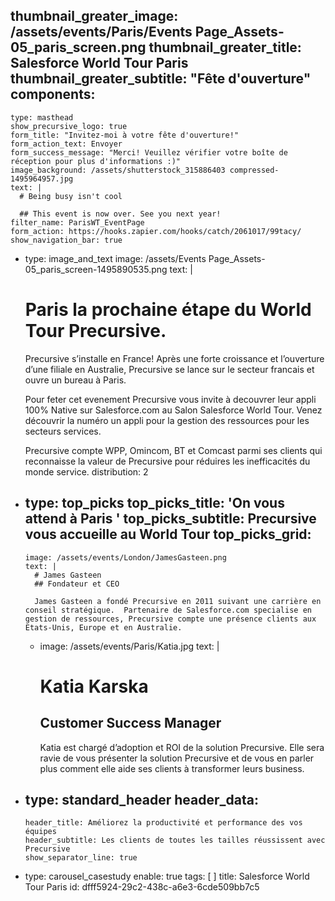 thumbnail_greater_image: /assets/events/Paris/Events Page_Assets-05_paris_screen.png
thumbnail_greater_title: Salesforce World Tour Paris
thumbnail_greater_subtitle: "Fête d'ouverture"
components:
  - 
    type: masthead
    show_precursive_logo: true
    form_title: "Invitez-moi à votre fête d'ouverture!"
    form_action_text: Envoyer
    form_success_message: "Merci! Veuillez vérifier votre boîte de réception pour plus d'informations :)"
    image_background: /assets/shutterstock_315886403 compressed-1495964957.jpg
    text: |
      # Being busy isn't cool
      
      ## This event is now over. See you next year!
    filter_name: ParisWT_EventPage
    form_action: https://hooks.zapier.com/hooks/catch/2061017/99tacy/
    show_navigation_bar: true
  - 
    type: image_and_text
    image: /assets/Events Page_Assets-05_paris_screen-1495890535.png
    text: |
      # Paris la prochaine étape du World Tour Precursive.
      
      Precursive s’installe en France!  Après une forte croissance et l’ouverture d’une filiale en Australie, Precursive se lance sur le secteur francais et ouvre un bureau à Paris.
      
      Pour feter cet evenement Precursive vous invite à decouvrer leur appli 100% Native sur Salesforce.com au Salon Salesforce World Tour.  Venez découvrir la numéro un appli pour la gestion des ressources pour les secteurs services.
      
      Precursive compte WPP, Omincom, BT et Comcast parmi ses clients qui reconnaisse la valeur de Precursive pour réduires les inefficacités du monde service.
    distribution: 2
  - 
    type: top_picks
    top_picks_title: 'On vous attend à Paris '
    top_picks_subtitle: Precursive vous accueille au World Tour
    top_picks_grid:
      - 
        image: /assets/events/London/JamesGasteen.png
        text: |
          # James Gasteen
          ## Fondateur et CEO
          
          James Gasteen a fondé Precursive en 2011 suivant une carrière en conseil stratégique.  Partenaire de Salesforce.com specialise en gestion de ressources, Precursive compte une présence clients aux Etats-Unis, Europe et en Australie.
      - 
        image: /assets/events/Paris/Katia.jpg
        text: |
          # Katia Karska
          ## Customer Success Manager
          
          Katia est chargé d’adoption et ROI de la solution Precursive.  Elle sera ravie de vous présenter la solution Precursive et de vous en parler plus comment elle aide ses clients à transformer leurs business.
  - 
    type: standard_header
    header_data:
      - 
        header_title: Améliorez la productivité et performance des vos équipes
        header_subtitle: Les clients de toutes les tailles réussissent avec Precursive
        show_separator_line: true
  - 
    type: carousel_casestudy
    enable: true
tags: [ ]
title: Salesforce World Tour Paris
id: dfff5924-29c2-438c-a6e3-6cde509bb7c5
